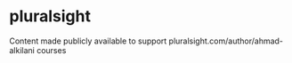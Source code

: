 # pluralsight
Content made publicly available to support pluralsight.com/author/ahmad-alkilani courses
